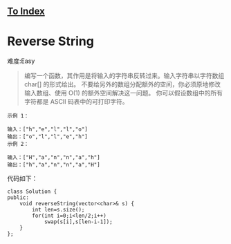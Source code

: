 [To Index](/index.md)
---
# Reverse String
难度:Easy
> 编写一个函数，其作用是将输入的字符串反转过来。输入字符串以字符数组 char[] 的形式给出。
不要给另外的数组分配额外的空间，你必须原地修改输入数组、使用 O(1) 的额外空间解决这一问题。
你可以假设数组中的所有字符都是 ASCII 码表中的可打印字符。

 

```
示例 1：

输入：["h","e","l","l","o"]
输出：["o","l","l","e","h"]
示例 2：

输入：["H","a","n","n","a","h"]
输出：["h","a","n","n","a","H"]
```
代码如下：


```
class Solution {
public:
    void reverseString(vector<char>& s) {
        int len=s.size();
        for(int i=0;i<len/2;i++)
            swap(s[i],s[len-i-1]);
    }
};
```
